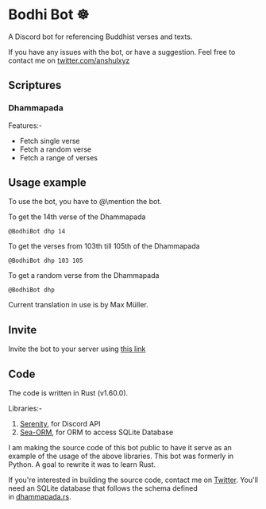 # Bodhi Bot ☸️

A Discord bot for referencing Buddhist verses and texts.

If you have any issues with the bot, or have a suggestion. Feel free to contact
me on [twitter.com/anshulxyz](https://twitter.com/anshulxyz)

## Scriptures

### Dhammapada

Features:-

- Fetch single verse
- Fetch a random verse
- Fetch a range of verses

## Usage example

To use the bot, you have to @\mention the bot.

To get the 14th verse of the Dhammapada

    @BodhiBot dhp 14

To get the verses from 103th till 105th of the Dhammapada

    @BodhiBot dhp 103 105

To get a random verse from the Dhammapada

    @BodhiBot dhp

Current translation in use is by Max Müller.

## Invite

Invite the bot to your server using [this link](https://discord.com/api/oauth2/authorize?client_id=828781402681507860&permissions=277025392640&scope=bot%20applications.commands)

## Code

The code is written in Rust (v1.60.0).

Libraries:-

1. [Serenity](https://github.com/serenity-rs/serenity/), for Discord API
2. [Sea-ORM](https://github.com/SeaQL/sea-orm), for ORM to access SQLite Database

I am making the source code of this bot public to have it serve as an example
of the usage of the above libraries. This bot was formerly in Python. A goal to
rewrite it was to learn Rust.

If you're interested in building the source code, contact me
on [Twitter](https://twitter.com/anshulxyz). You'll need an SQLite database
that follows the schema defined
in [dhammapada.rs](https://github.com/anshulxyz/bodhi-bot-rs/blob/main/src/data/dhammapada.rs).
